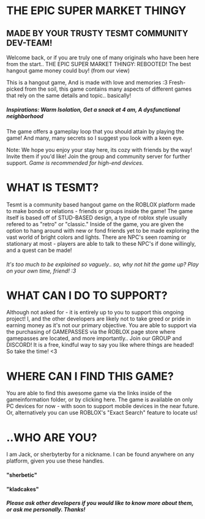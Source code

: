 # THE EPIC SUPER MARKET THINGY
## MADE BY YOUR TRUSTY TESMT COMMUNITY DEV-TEAM!

Welcome back, or if you are truly one of many originals who have been here from the start..
THE EPIC SUPER MARKET THINGY: REBOOTED! The best hangout game money could buy! (from our view)

This is a hangout game, And is made with love and memories :3
Fresh-picked from the soil, this game contains many aspects of different games that rely on the same details and topic.. basically!
##### Inspirations: Warm Isolation, Get a snack at 4 am, A dysfunctional neighborhood

The game offers a gameplay loop that you should attain by playing the game! And many, many secrets so I suggest you look with a keen eye.

Note: We hope you enjoy your stay here, its cozy with friends by the way! Invite them if you'd like!
Join the group and community server for further support.
*Game is recommended for high-end devices.*

# WHAT IS TESMT?

Tesmt is a community based hangout game on the ROBLOX platform made to make bonds or relations - friends or groups inside the game! 
The game itself is based off of STUD-BASED design, a type of roblox style usually refered to as "retro" or "classic."
Inside of the game, you are given the option to hang around with new or fond friends yet to be made exploring the vast world of bright colors and lights.
There are NPC's seen roaming or stationary at most - players are able to talk to these NPC's if done willingly, and a quest can be made!
###### It's too much to be explained so vaguely.. so, why not hit the game up? Play on your own time, friend! :3

# WHAT CAN I DO TO SUPPORT?

Although not asked for - it is entirely up to you to support this ongoing project!
I, and the other developers are likely not to take greed or pride in earning money as it's not our primary objective.
You are able to support via the purchasing of GAMEPASSES via the ROBLOX page store where gamepasses are located, and more importantly..
Join our GROUP and DISCORD! It is a free, kindful way to say you like where things are headed! So take the time! <3

# WHERE CAN I FIND THIS GAME?

You are able to find this awesome game via the links inside of the gameinformation folder, or by clicking here.
The game is available on only PC devices for now - with soon to support mobile devices in the near future.
Or, alternatively you can use ROBLOX's "Exact Search" feature to locate us!

# ..WHO ARE YOU?

I am Jack, or sherbyterby for a nickname. I can be found anywhere on any platform, given you use these handles.
#### "sherbetic"
#### "kladcakes"
##### Please ask other developers if you would like to know more about them, or ask me personally. Thanks!

